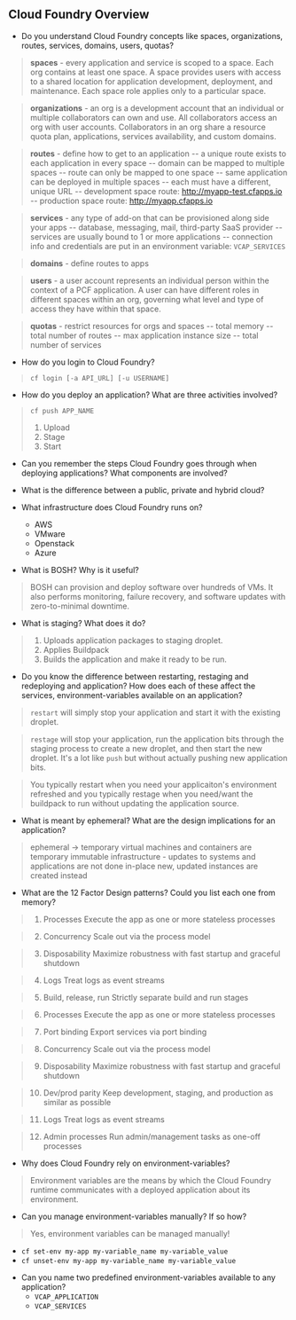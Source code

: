 ## Cloud Foundry Overview
- Do you understand Cloud Foundry concepts like spaces, organizations, routes, services, domains, users, quotas?

> **spaces** - every application and service is scoped to a space. Each org contains at least one space. A space provides users with access to a shared location for application development, deployment, and maintenance. Each space role applies only to a particular space.

> **organizations** - an org is a development account that an individual or multiple collaborators can own and use. All collaborators access an org with user accounts. Collaborators in an org share a resource quota plan, applications, services availability, and custom domains.

> **routes** - define how to get to an application
-- a unique route exists to each application in every space
-- domain can be mapped to multiple spaces
-- route can only be mapped to one space
-- same application can be deployed in multiple spaces
-- each must have a different, unique URL
-- development space route: http://myapp-test.cfapps.io
-- production space route: http://myapp.cfapps.io

> **services** - any type of add-on that can be provisioned along side your apps
-- database, messaging, mail, third-party SaaS provider
-- services are usually bound to 1 or more applications
-- connection info and credentials are put in an environment variable: `VCAP_SERVICES`

> **domains** - define routes to apps

> **users** - a user account represents an individual person within the context of a PCF application. A user can have different roles in different spaces within an org, governing what level and type of access they have within that space.

> **quotas** - restrict resources for orgs and spaces
-- total memory
-- total number of routes
-- max application instance size
-- total number of services

- How do you login to Cloud Foundry?
> `cf login [-a API_URL] [-u USERNAME]`

- How do you deploy an application? What are three activities involved?
> `cf push APP_NAME`
> 1. Upload
> 2. Stage
> 3. Start

- Can you remember the steps Cloud Foundry goes through when deploying applications? What components are involved?

- What is the difference between a public, private and hybrid cloud?

- What infrastructure does Cloud Foundry runs on?
  * AWS
  * VMware
  * Openstack
  * Azure 


- What is BOSH? Why is it useful?
> BOSH can provision and deploy software over hundreds of VMs. It also performs monitoring, failure recovery, and software updates with zero-to-minimal downtime.

- What is staging? What does it do?
> 1. Uploads application packages to staging droplet.
> 2. Applies Buildpack
> 3. Builds the application and make it ready to be run.

- Do you know the difference between restarting, restaging and redeploying and application? How does each of these affect the services, environment-variables available on an application?

> `restart` will simply stop your application and start it with the existing droplet.

> `restage` will stop your application, run the application bits through the staging process to create a new droplet, and then start the new droplet. It's a lot like `push` but without actually pushing new application bits.

> You typically restart when you need your applicaiton's environment refreshed and you typically restage when you need/want the buildpack to run without updating the application source.

- What is meant by ephemeral? What are the design implications for an application?
> ephemeral -> temporary
> virtual machines and containers are temporary
> immutable infrastructure - updates to systems and applications are not done in-place
> new, updated instances are created instead

- What are the 12 Factor Design patterns? Could you list each one from memory?

> 1. Processes
Execute the app as one or more stateless processes

> 2. Concurrency
Scale out via the process model

> 3. Disposability
Maximize robustness with fast startup and graceful shutdown

> 4. Logs 
Treat logs as event streams

> 5. Build, release, run
Strictly separate build and run stages

> 6. Processes
Execute the app as one or more stateless processes

> 7. Port binding
Export services via port binding

> 8. Concurrency
Scale out via the process model

> 9. Disposability
Maximize robustness with fast startup and graceful shutdown

> 10. Dev/prod parity
Keep development, staging, and production as similar as possible

> 11. Logs
Treat logs as event streams

> 12. Admin processes
Run admin/management tasks as one-off processes

- Why does Cloud Foundry rely on environment-variables?
> Environment variables are the means by which the Cloud Foundry runtime communicates with a deployed application about its environment.

- Can you manage environment-variables manually? If so how?
> Yes, environment variables can be managed manually!
  * `cf set-env my-app my-variable_name my-variable_value`
  * `cf unset-env my-app my-variable_name my-variable_value`

- Can you name two predefined environment-variables available to any application?
  * `VCAP_APPLICATION`
  * `VCAP_SERVICES`
